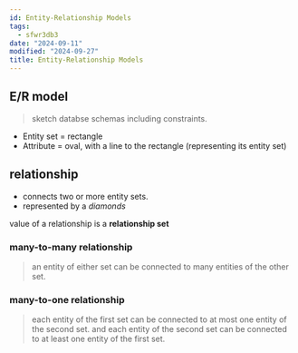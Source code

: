```yaml
---
id: Entity-Relationship Models
tags:
  - sfwr3db3
date: "2024-09-11"
modified: "2024-09-27"
title: Entity-Relationship Models
---
```


## E/R model

> sketch databse schemas including constraints.

- Entity set = rectangle
- Attribute = oval, with a line to the rectangle (representing its entity set)

## relationship

- connects two or more entity sets.
- represented by a _diamonds_

value of a relationship is a **relationship set**

### many-to-many relationship

> an entity of either set can be connected to many entities of the other set.

### many-to-one relationship

> each entity of the first set can be connected to at most one entity of the second set.
> and each entity of the second set can be connected to at least one entity of the first set.
